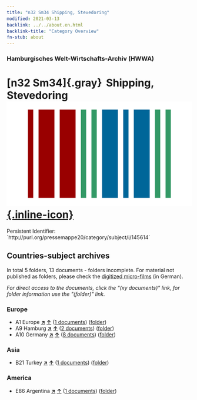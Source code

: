 ```yaml
---
title: "n32 Sm34 Shipping, Stevedoring"
modified: 2021-03-13
backlink: ../../about.en.html
backlink-title: "Category Overview"
fn-stub: about
---
```


### Hamburgisches Welt-Wirtschafts-Archiv (HWWA)

# [n32 Sm34]{.gray}&#8201; Shipping, Stevedoring &#160; [![Wikidata](/images/Wikidata-logo.svg "Wikidata"){.inline-icon}](http://www.wikidata.org/entity/Q104711197)

<div class="hint">Persistent Identifier: `http://purl.org/pressemappe20/category/subject/i/145614`</div>







## Countries-subject archives





In total 5 folders, 13 documents - folders incomplete.
For material not published as folders, please check the [digitized micro-films](/film/h1_sh.de.html) (in German).

_For direct access to the documents, click the "(xy documents)" link, for folder information use the "(folder)" link._



### Europe

- A1 Europe [**&nearr;**](../../../geo/i/140892/about.en.html "Europe (all folders)") [**&uarr;**](../../../geo/about.en.html#A1 "Country category system") (<a href="https://pm20.zbw.eu/iiifview/folder/sh/140892,145614" title="about: Europe : Shipping, Stevedoring" target="_blank">1 documents</a>) ([folder](../../../../folder/sh/1408xx/140892/1456xx/145614/about.en.html))
- A9 Hamburg [**&nearr;**](../../../geo/i/140905/about.en.html "Hamburg (all folders)") [**&uarr;**](../../../geo/about.en.html#A9 "Country category system") (<a href="https://pm20.zbw.eu/iiifview/folder/sh/140905,145614" title="about: Hamburg : Shipping, Stevedoring" target="_blank">2 documents</a>) ([folder](../../../../folder/sh/1409xx/140905/1456xx/145614/about.en.html))
- A10 Germany [**&nearr;**](../../../geo/i/126128/about.en.html "Germany (all folders)") [**&uarr;**](../../../geo/about.en.html#A10 "Country category system") (<a href="https://pm20.zbw.eu/iiifview/folder/sh/126128,145614" title="about: Germany : Shipping, Stevedoring" target="_blank">8 documents</a>) ([folder](../../../../folder/sh/1261xx/126128/1456xx/145614/about.en.html))

### Asia

- B21 Turkey [**&nearr;**](../../../geo/i/141111/about.en.html "Turkey (all folders)") [**&uarr;**](../../../geo/about.en.html#B21 "Country category system") (<a href="https://pm20.zbw.eu/iiifview/folder/sh/141111,145614" title="about: Turkey : Shipping, Stevedoring" target="_blank">1 documents</a>) ([folder](../../../../folder/sh/1411xx/141111/1456xx/145614/about.en.html))

### America

- E86 Argentina [**&nearr;**](../../../geo/i/141692/about.en.html "Argentina (all folders)") [**&uarr;**](../../../geo/about.en.html#E86 "Country category system") (<a href="https://pm20.zbw.eu/iiifview/folder/sh/141692,145614" title="about: Argentina : Shipping, Stevedoring" target="_blank">1 documents</a>) ([folder](../../../../folder/sh/1416xx/141692/1456xx/145614/about.en.html))








